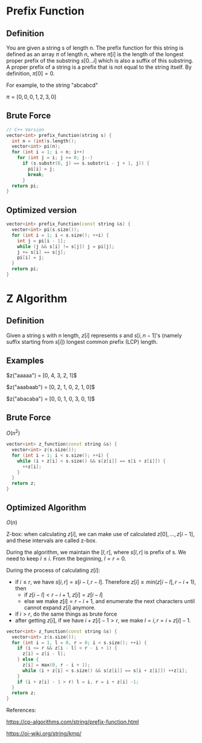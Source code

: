 # Prefix Function
## Definition
You are given a string s of length n. The prefix function for this string is defined as an array $\pi$ of length n, where $\pi[i]$ is the length of the longest proper prefix of the substring $s[0...i]$ which is also a suffix of this substring. A proper prefix of a string is a prefix that is not equal to the string itself. By definition, $\pi[0]=0$.

For example, to the string "abcabcd"

$\pi = [0, 0, 0, 1, 2, 3, 0]$

## Brute Force
```C++
// C++ Version
vector<int> prefix_function(string s) {
  int n = (int)s.length();
  vector<int> pi(n);
  for (int i = 1; i < n; i++)
    for (int j = i; j >= 0; j--)
      if (s.substr(0, j) == s.substr(i - j + 1, j)) {
        pi[i] = j;
        break;
      }
  return pi;
}
```

## Optimized version
```C++
vector<int> prefix_function(const string &s) {
  vector<int> pi(s.size());
  for (int i = 1; i < s.size(); ++i) {
    int j = pi[i - 1];
    while (j && s[i] != s[j]) j = pi[j];
    j += s[i] == s[j];
    pi[i] = j;
  }
  return pi;
}
```

# Z Algorithm
## Definition
Given a string s with n length, $z[i]$ represents $s$ and $s[i, n - 1]$'s (namely suffix starting from $s[i]$) longest common prefix (LCP) length.

## Examples
$z("aaaaa") = [0, 4, 3, 2, 1]$

$z("aaabaab") = [0, 2, 1, 0, 2, 1, 0]$

$z("abacaba") = [0, 0, 1, 0, 3, 0, 1]$

## Brute Force
$O(n^2)$

```C++
vector<int> z_function(const string &s) {
  vector<int> z(s.size());
  for (int i = 1; i < s.size(); ++i) {
    while (i + z[i] < s.size() && s[z[i]] == s[i + z[i]]) {
      ++z[i];
    }
  }
  return z;
}
```

## Optimized Algorithm
$O(n)$

Z-box: when calculating $z[i]$, we can make use of calculated $z[0], ..., z[i - 1]$, and these intervals are called z-box.

During the algorithm, we maintain the $[l, r]$, where $s[l, r]$ is prefix of s. We need to keep $l \leq i$. From the beginning, $l=r=0$.

During the process of calculating $z[i]$:
* if $i \leq r$, we have $s[i,r] = s[i-l, r-l]$. Therefore $z[i]\geq min(z[i - l], r- i +1)$, then
  * if $z[i-l]<r-i+1$, $z[i] = z[i-l]$
  * else we make $z[i]=r-i+1$, and enumerate the next characters until cannot expand $z[i]$ anymore.
* if $i>r$, do the same things as brute force
* after getting $z[i]$, if we have $i+z[i]-1>r$, we make $l=i, r=i+z[i]-1$.

```C++
vector<int> z_function(const string &s) {
  vector<int> z(s.size());
  for (int i = 1, l = 0, r = 0; i < s.size(); ++i) {
    if (i <= r && z[i - l] < r - i + 1) {
      z[i] = z[i - l];
    } else {
      z[i] = max(0, r - i + 1);
      while (i + z[i] < s.size() && s[z[i]] == s[i + z[i]]) ++z[i];
    }
    if (i + z[i] - 1 > r) l = i, r = i + z[i] -1;
  }
  return z;
}
```

References: 

https://cp-algorithms.com/string/prefix-function.html

https://oi-wiki.org/string/kmp/